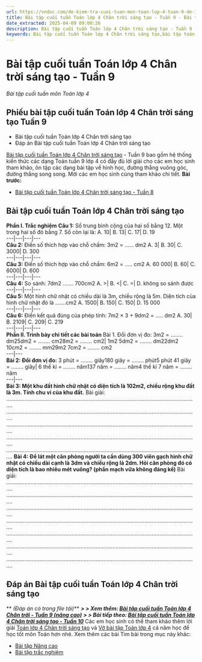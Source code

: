```yaml
---
url: https://vndoc.com/de-kiem-tra-cuoi-tuan-mon-toan-lop-4-tuan-9-de-1-151782
title: Bài tập cuối tuần Toán lớp 4 Chân trời sáng tạo - Tuần 9 - Bài tập cuối tuần môn Toán lớp 4 - VnDoc.com
date_extracted: 2025-04-09 09:00:26
description: Bài tập cuối tuần Toán lớp 4 Chân trời sáng tạo - Tuần 9 (nâng cao) có đáp án giúp các em học sinh ôn tập, nâng cao kỹ năng giải Toán 4.
keywords: Bài tập cuối tuần Toán lớp 4 Chân trời sáng tạo,bài tập toán lớp 4 tuần 9,bài tập cuối tuần 9 lớp 4,Đề kiểm tra cuối tuần môn Toán lớp 4 Tuần 9,phiếu kiểm tra cuối tuần 9 Toán 4 chân trời,phiếu bài tập cuối tuần môn toán tuần 9 chân trời,Đề kiểm tra cuối tuần môn Toán lớp 4,Bài tập cuối tuần môn Toán lớp 4,giải Toán lớp 4,giải bài tập toán 4,toán lớp 4,bài tập toán lớp 4,bài tập toán lớp 4 chương 2
---
```


# Bài tập cuối tuần Toán lớp 4 Chân trời sáng tạo - Tuần 9
 _Bài tập cuối tuần môn Toán lớp 4_
## Phiếu bài tập cuối tuần Toán lớp 4 Chân trời sáng tạo Tuần 9
  * Bài tập cuối tuần Toán lớp 4 Chân trời sáng tạo
  * Đáp án Bài tập cuối tuần Toán lớp 4 Chân trời sáng tạo

[Bài tập cuối tuần Toán lớp 4 Chân trời sáng tạo](<https://vndoc.com/de-kiem-tra-cuoi-tuan-toan4>) \- Tuần 9 bao gồm hệ thống kiến thức các dạng Toán tuần 9 lớp 4 có đầy đủ lời giải cho các em học sinh tham khảo, ôn tập các dạng bài tập về hình học, đường thẳng vuông góc, đường thẳng song song. Mời các em học sinh cùng tham khảo chi tiết.
**Bài trước:**
  * [Bài tập cuối tuần Toán lớp 4 Chân trời sáng tạo - Tuần 8](<https://vndoc.com/de-kiem-tra-cuoi-tuan-mon-toan-lop-4-tuan-8-de-1-150406>)

## Bài tập cuối tuần Toán lớp 4 Chân trời sáng tạo
**Phần I. Trắc nghiệm**
**Câu 1:** Số trung bình cộng của hai số bằng 12. Một trong hai số đó bằng 7. Số còn lại là:
A. 10| B. 13| C. 17| D. 19  
---|---|---|---  
**Câu 2:** Điền số thích hợp vào chỗ chấm: 3m2 = …… dm2
A. 3| B. 30| C. 3000| D. 300  
---|---|---|---  
**Câu 3:** Điền số thích hợp vào chỗ chấm: 6m2 = ….. cm2
A. 60 000| B. 60| C. 6000| D. 600  
---|---|---|---  
**Câu 4:** So sánh: 7dm2 ……. 700cm2
A. >| B. <| C. =| D. không so sánh được  
---|---|---|---  
**Câu 5:** Một hình chữ nhật có chiều dài là 3m, chiều rộng là 5m. Diện tích của hình chữ nhật đó là …….cm2
A. 1500| B. 150| C. 150| D. 15 000  
---|---|---|---  
**Câu 6:** Điền kết quả đúng của phép tính: 7m2 × 3 + 9dm2 = ….. dm2
A. 30| B. 2109| C. 209| C. 219  
---|---|---|---  
**Phần II. Trình bày chi tiết các bài toán**
Bài 1. Đổi đơn vị đo:
3m2 = …….. dm25dm2 = …….. cm28m2 = …….. cm2| 1m2 5dm2 = …….. dm22dm2 10cm2 = …….. mm29m2 7cm2 = …….. cm2  
---|---  
**Bài 2: Đổi đơn vị đo:**
3 phút = …….. giây180 giây = …….. phút5 phút 41 giây = …….. giây| 6 thế kỉ = …….. năm137 năm = …….. năm4 thế kỉ 7 năm = …….. năm  
---|---  
**Bài 3: Một khu đất hình chữ nhật có diện tích là 102m2, chiều rộng khu đất là 3m. Tính chu vi của khu đất.**
Bài giải:
……………………………………………………………………………………………………………….
……………………………………………………………………………………………………………….
……………………………………………………………………………………………………………….
……………………………………………………………………………………………………………….
……………………………………………………………………………………………………………….
**Bài 4: Để lát một căn phòng người ta cần dùng 300 viên gạch hình chữ nhật có chiều dài cạnh là 3dm và chiều rộng là 2dm. Hỏi căn phòng đó có diện tích là bao nhiêu mét vuông? \(phần mạch vữa không đáng kể\)**
Bài giải:
……………………………………………………………………………………………………………….
……………………………………………………………………………………………………………….
……………………………………………………………………………………………………………….
……………………………………………………………………………………………………………….
……………………………………………………………………………………………………………….
……………………………………………………………………………………………………………….
……………………………………………………………………………………………………………….
## **Đáp án Bài tập cuối tuần Toán lớp 4 Chân trời sáng tạo**
** _\(Đáp án có trong file tải\)_**
_**> > Xem thêm: [Bài tập cuối tuần Toán lớp 4 Chân trời - Tuần 9 \(nâng cao\)](<https://vndoc.com/bai-tap-cuoi-tuan-toan-lop-4-chan-troi-sang-tao-tuan-9-nang-cao-300262>)**_
_**> > Bài tiếp theo: [Bài tập cuối tuần Toán lớp 4 Chân trời sáng tạo - Tuần 10](<https://vndoc.com/de-kiem-tra-cuoi-tuan-mon-toan-lop-4-tuan-10-de-1-152985>)**_
Các em học sinh có thể tham khảo thêm lời giải [Toán lớp 4 Chân trời sáng tạo](<https://vndoc.com/toan-lop-4-chan-troi-sang-tao>) và [Vở bài tập Toán lớp 4](<https://vndoc.com/vo-bt-toan4>) cả năm học để học tốt môn Toán hơn nhé.
Xem thêm các bài Tìm bài trong mục này khác:
  * [Bài tập Nâng cao](</bai-tap-cuoi-tuan-toan-lop-4-chan-troi-sang-tao-tuan-9-nang-cao-300262>)
  * [Bài tập trắc nghiệm](</luyen-tap-kien-thuc-toan-lop-4-tuan-9-ctst-326860>)

